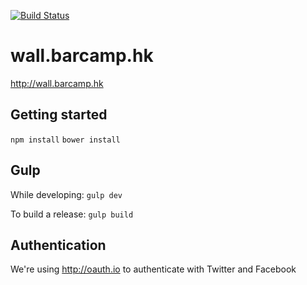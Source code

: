 [![Build Status](https://travis-ci.org/woutrbe/wall.barcamp.hk.svg?branch=master)](https://travis-ci.org/woutrbe/wall.barcamp.hk)

# wall.barcamp.hk
http://wall.barcamp.hk

## Getting started
`npm install`
`bower install`

## Gulp
While developing:
`gulp dev`

To build a release:
`gulp build`

## Authentication
We're using http://oauth.io to authenticate with Twitter and Facebook